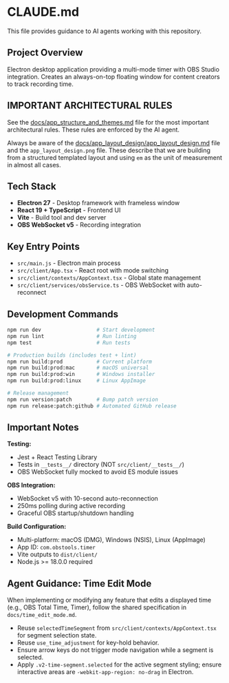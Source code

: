 # CLAUDE.md

This file provides guidance to AI agents working with this repository.

## Project Overview

Electron desktop application providing a multi-mode timer with OBS Studio integration. Creates an always-on-top floating window for content creators to track recording time.

## IMPORTANT ARCHITECTURAL RULES

See the [docs/app_structure_and_themes.md](docs/app_structure_and_themes.md) file for the most important architectural rules. These rules are enforced by the AI agent.

Always be aware of the [docs/app_layout_design/app_layout_design.md](docs/app_layout_design/app_layout_design.md) file and the `app_layout_design.png` file. These describe that we are building from a structured templated layout and using `em` as the unit of measurement in almost all cases.

## Tech Stack

- **Electron 27** - Desktop framework with frameless window
- **React 19 + TypeScript** - Frontend UI
- **Vite** - Build tool and dev server
- **OBS WebSocket v5** - Recording integration

## Key Entry Points

- `src/main.js` - Electron main process
- `src/client/App.tsx` - React root with mode switching
- `src/client/contexts/AppContext.tsx` - Global state management
- `src/client/services/obsService.ts` - OBS WebSocket with auto-reconnect

## Development Commands

```bash
npm run dev                  # Start development
npm run lint                 # Run linting
npm test                     # Run tests

# Production builds (includes test + lint)
npm run build:prod           # Current platform
npm run build:prod:mac       # macOS universal
npm run build:prod:win       # Windows installer
npm run build:prod:linux     # Linux AppImage

# Release management
npm run version:patch        # Bump patch version
npm run release:patch:github # Automated GitHub release
```

## Important Notes

**Testing:**
- Jest + React Testing Library
- Tests in `__tests__/` directory (NOT `src/client/__tests__/`)
- OBS WebSocket fully mocked to avoid ES module issues

**OBS Integration:**
- WebSocket v5 with 10-second auto-reconnection
- 250ms polling during active recording
- Graceful OBS startup/shutdown handling

**Build Configuration:**
- Multi-platform: macOS (DMG), Windows (NSIS), Linux (AppImage)
- App ID: `com.obstools.timer`
- Vite outputs to `dist/client/`
- Node.js >= 18.0.0 required

## Agent Guidance: Time Edit Mode

When implementing or modifying any feature that edits a displayed time (e.g., OBS Total Time, Timer), follow the shared specification in `docs/time_edit_mode.md`.

- Reuse `selectedTimeSegment` from `src/client/contexts/AppContext.tsx` for segment selection state.
- Reuse `use_time_adjustment` for key-hold behavior.
- Ensure arrow keys do not trigger mode navigation while a segment is selected.
- Apply `.v2-time-segment.selected` for the active segment styling; ensure interactive areas are `-webkit-app-region: no-drag` in Electron.
